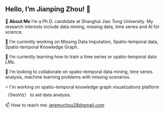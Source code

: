 ## Hello, I’m Jianping Zhou! 👋
🚀 **About Me**
I’m a Ph.D. candidate at Shanghai Jiao Tong University. My research interests include data mining, missing data, time series and AI for science.

🔭 I’m currently working on Missing Data Imputation, Spatio-temporal data, Spatio-temporal Knowledge Graph.

🌱 I’m currently learning how to train a time series or spatio-temporal data LMs.

👯 I’m looking to collaborate on spatio-temporal data mining, time series analysis, machine learning problems with missing scenarios.

⚡ I'm working on spatio-temporal knowledge graph visualizations platform（GeoViz） to aid data analysis.

📫 How to reach me: jeremychou28@gmail.com


